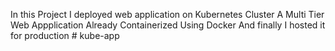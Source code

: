 In this Project I deployed web application on Kubernetes Cluster
A Multi Tier Web Appplication 
Already Containerized Using Docker
And finally I hosted it for production # kube-app
